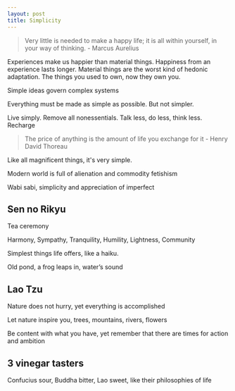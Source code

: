 ```yaml
---
layout: post
title: Simplicity
---
```



> Very little is needed to make a happy life; it is all within yourself, in your way of thinking. - Marcus Aurelius 

Experiences make us happier than material things. Happiness from an experience lasts longer. Material things are the worst kind of hedonic adaptation. The things you used to own, now they own you.
 
Simple ideas govern complex systems

Everything must be made as simple as possible. But not simpler.

Live simply. Remove all nonessentials. Talk less, do less, think less. Recharge

> The price of anything is the amount of life you exchange for it - Henry David Thoreau

Like all magnificent things, it's very simple.

Modern world is full of alienation and commodity fetishism 


Wabi sabi, simplicity and appreciation of imperfect 


## Sen no Rikyu 

Tea ceremony 

Harmony, Sympathy, Tranquility, Humility, Lightness, Community 

Simplest things life offers, like a haiku. 

Old pond, a frog leaps in, water’s sound 


## Lao Tzu

Nature does not hurry, yet everything is accomplished

Let nature inspire you, trees, mountains, rivers, flowers

Be content with what you have, yet remember that there are times for action and ambition


## 3 vinegar tasters

Confucius sour, Buddha bitter, Lao sweet, like their philosophies of life 
